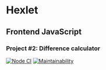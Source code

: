 # Hexlet

## Frontend JavaScript

### Project #2: Difference calculator

[![Node CI](https://github.com/alekseyvlivanov/frontend-project-lvl2/workflows/Node%20CI/badge.svg)](https://github.com/alekseyvlivanov/frontend-project-lvl2/actions)
[![Maintainability](https://api.codeclimate.com/v1/badges/89bb011f2bdc5356acfa/maintainability)](https://codeclimate.com/github/alekseyvlivanov/frontend-project-lvl2/maintainability)

##
